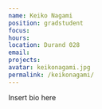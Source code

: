 ```yaml
---
name: Keiko Nagami
position: gradstudent
focus:
hours:
location: Durand 028
email:
projects:
avatar: keikonagami.jpg
permalink: /keikonagami/
---
```


Insert bio here